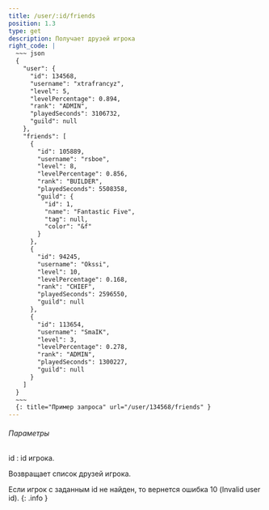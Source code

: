 ```yaml
---
title: /user/:id/friends
position: 1.3
type: get
description: Получает друзей игрока
right_code: |
  ~~~ json
  {
    "user": {
      "id": 134568,
      "username": "xtrafrancyz",
      "level": 5,
      "levelPercentage": 0.894,
      "rank": "ADMIN",
      "playedSeconds": 3106732,
      "guild": null
    },
    "friends": [
      {
        "id": 105889,
        "username": "rsboe",
        "level": 8,
        "levelPercentage": 0.856,
        "rank": "BUILDER",
        "playedSeconds": 5508358,
        "guild": {
          "id": 1,
          "name": "Fantastic Five",
          "tag": null,
          "color": "&f"
        }
      },
      {
        "id": 94245,
        "username": "Okssi",
        "level": 10,
        "levelPercentage": 0.168,
        "rank": "CHIEF",
        "playedSeconds": 2596550,
        "guild": null
      },
      {
        "id": 113654,
        "username": "SmaIK",
        "level": 3,
        "levelPercentage": 0.278,
        "rank": "ADMIN",
        "playedSeconds": 1300227,
        "guild": null
      }
    ]
  }
  ~~~
  {: title="Пример запроса" url="/user/134568/friends" }
---
```


<h6>Параметры</h6>
id
: id игрока.

Возвращает список друзей игрока.

Если игрок с заданным id не найден, то вернется ошибка 10 (Invalid user id).
{: .info }
